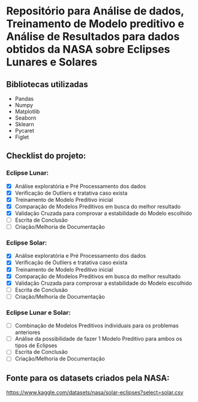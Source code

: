 # Repositório para Análise de dados, Treinamento de Modelo preditivo e Análise de Resultados para dados obtidos da NASA sobre Eclipses Lunares e Solares
## Bibliotecas utilizadas
- Pandas
- Numpy
- Matplotlib
- Seaborn
- Sklearn
- Pycaret
- Figlet

## Checklist do projeto:
### Eclipse Lunar:
- [x] Análise exploratória e Pré Processamento dos dados
- [x] Verificação de Outliers e tratativa caso exista
- [x] Treinamento de Modelo Preditivo inicial
- [x] Comparação de Modelos Preditivos em busca do melhor resultado
- [x] Validação Cruzada para comprovar a estabilidade do Modelo escolhido
- [ ] Escrita de Conclusão
- [ ] Criação/Melhoria de Documentação
### Eclipse Solar:
- [x] Análise exploratória e Pré Processamento dos dados
- [x] Verificação de Outliers e tratativa caso exista
- [x] Treinamento de Modelo Preditivo inicial
- [x] Comparação de Modelos Preditivos em busca do melhor resultado
- [x] Validação Cruzada para comprovar a estabilidade do Modelo escolhido
- [ ] Escrita de Conclusão
- [ ] Criação/Melhoria de Documentação

### Eclipse Lunar e Solar:
- [ ] Combinação de Modelos Preditivos individuais para os problemas anteriores
- [ ] Análise da possibilidade de fazer 1 Modelo Preditivo para ambos os tipos de Eclipses
- [ ] Escrita de Conclusão
- [ ] Criação/Melhoria de Documentação

## Fonte para os datasets criados pela NASA: 
https://www.kaggle.com/datasets/nasa/solar-eclipses?select=solar.csv
